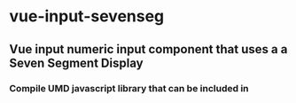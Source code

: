 # vue-input-sevenseg

## Vue input numeric input component that uses a a Seven Segment Display

### Compile UMD javascript library that can be included in <script> on a web page
```
yarn build-lib
```

### Compile example vue app that uses the component
```
yarn serve
```
## Project setup (have not checked if this works)
```
npm install --save vue-input-sevenseg
```

### Usage

Use up/down arrow keys to increment value by step size\
Use shift-up arrow or shift-down arrow to multiply or divide step size by 10\
Use mouse wheel to increment value\
Look in the files ex1.html, ex2.html or ex_ff.html for firefox for examples.\

Example of parameters for component:

```
<v-input-sevenseg v-model="variable" color-back="transparent" color-on="green" color-off="rgb(255, 240, 255)" height=80 digits=7 slant=10></v-sevenseg>
```

`v-model`
- variable name, seems like it can actually be a number as well
- Use this parameter to bind it to a javascript variable

`color-on`
- String. Default is `Red`.
- Color when a segment is on

`color-off`
- String. Default is `rgb(50, 0, 0)`
- Color when a segment is off
  
`color-back`
- String. Default is `Black`
- Color for the box/background of the display

`height`
- Number. Default is `100`
- Height in pixels of a box the includes the display.

`width`
- Number. Default is `400`
- Width in pixels of a box the includes the display.

`digits`
- Number. Default is `4`
- Number of digits in the display

`precision`
- Number. Default is `undefined`
- Number of digits of precision, positive number after decimal point, negative before decimal point 

`step`
- Number. Default `1`
- Step size to increment/decrement using arrow keys or mouse wheel

`slant`
- Number. Default is 0
- Degrees slant of the digits in the display

### Things to do:
- Add ctrl-a, ctrl-e, cut, paste support
- Add double click support to highlight entire number
- Add mouse selection capability to number input
### Caveat

This is my second vue project.  Any suggestions to improve the code is welcome.

### Based on code and instructions from

- <https://github.com/BrandonLWhite/sevenSeg.js>
- <https://github.com/z0h4n/vue-seven-segment-display>
- <https://medium.com/justfrontendthings/how-to-create-and-publish-your-own-vuejs-component-library-on-npm-using-vue-cli-28e60943eed3>
- <https://vuejsdevelopers.com/2018/05/21/vue-js-web-component/>
